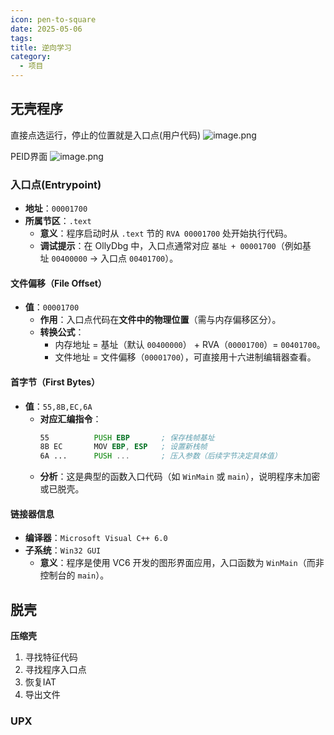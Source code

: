 ```yaml
---
icon: pen-to-square
date: 2025-05-06
tags: 
title: 逆向学习
category:
  - 项目
---
```

## 无壳程序

直接点选运行，停止的位置就是入口点(用户代码)
![image.png](https://cdn.jsdelivr.net/gh/fakeppa/blog-img/20250506183141.png)

PEID界面
![image.png](https://cdn.jsdelivr.net/gh/fakeppa/blog-img/20250506185134.png)
###  **入口点**(Entrypoint)
- ​**​地址​**​：`00001700`
- ​**​所属节区​**​：`.text`
    - ​**​意义​**​：程序启动时从 `.text` 节的 `RVA 00001700` 处开始执行代码。
    - ​**​调试提示​**​：在 OllyDbg 中，入口点通常对应 `基址 + 00001700`（例如基址 `00400000` → 入口点 `00401700`）。

#### **​文件偏移（File Offset）​**​

- ​**​值​**​：`00001700`
    - ​**​作用​**​：入口点代码在 ​**​文件中的物理位置​**​（需与内存偏移区分）。
    - ​**​转换公式​**​：
        - 内存地址 = 基址（默认 `00400000`） + RVA（`00001700`）= `00401700`。
        - 文件地址 = 文件偏移（`00001700`），可直接用十六进制编辑器查看。

#### **首字节（First Bytes）​**​
- ​**​值​**​：`55,8B,EC,6A`
    - ​**​对应汇编指令​**​：
        ```asm
        55          PUSH EBP       ; 保存栈帧基址
        8B EC       MOV EBP, ESP   ; 设置新栈帧
        6A ...      PUSH ...       ; 压入参数（后续字节决定具体值）
        ```
    - ​**​分析​**​：这是典型的函数入口代码（如 `WinMain` 或 `main`），说明程序未加密或已脱壳。
#### **链接器信息​**​

- ​**​编译器​**​：`Microsoft Visual C++ 6.0`
- ​**​子系统​**​：`Win32 GUI`
    - ​**​意义​**​：程序是使用 VC6 开发的图形界面应用，入口函数为 `WinMain`（而非控制台的 `main`）。



## 脱壳
**压缩壳**
1. 寻找特征代码
2. 寻找程序入口点
3. 恢复IAT
4. 导出文件



### UPX
